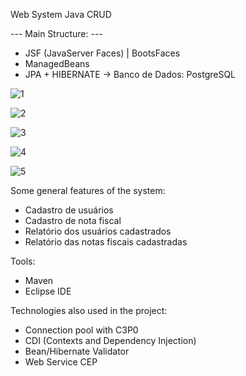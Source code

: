 Web System Java CRUD

--- Main Structure: ---
- JSF (JavaServer Faces) | BootsFaces
- ManagedBeans
- JPA + HIBERNATE -> Banco de Dados: PostgreSQL

![1](https://github.com/user-attachments/assets/752f2b4f-6c68-44a0-bc50-dceaea528efc)

![2](https://github.com/user-attachments/assets/20d35fc1-bc29-4f29-94a6-2af83f2ece24)

![3](https://github.com/user-attachments/assets/0b05a15e-4fb5-4135-9f61-ad3a0b14b929)

![4](https://github.com/user-attachments/assets/b9c47946-6f08-4037-8378-696fe6dbe500)

![5](https://github.com/user-attachments/assets/150d1099-3e0b-4d00-b02b-4fc684918c23)

Some general features of the system:
- Cadastro de usuários
- Cadastro de nota fiscal
- Relatório dos usuários cadastrados
- Relatório das notas fiscais cadastradas

Tools:
- Maven
- Eclipse IDE

Technologies also used in the project:
- Connection pool with C3P0
- CDI (Contexts and Dependency Injection)
- Bean/Hibernate Validator
- Web Service CEP
